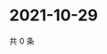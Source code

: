 # 2021-10-29

共 0 条

<!-- BEGIN WEIBO -->
<!-- 最后更新时间 Fri Oct 29 2021 13:12:31 GMT+0800 (China Standard Time) -->

<!-- END WEIBO -->

